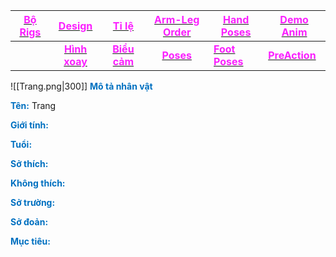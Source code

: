 

| [<span style="color:rgb(251, 31, 255)">**Bộ Rigs**</span>](file:///D:%5CPROJECTS%5CChicken%5C1.Project%20Setup%5C4.Moho%20Rigs%5C2.%20Character%20Rigs%5CTrang%5CTrang.moho) |    [<span style="color:rgb(251, 31, 255)">**Design**</span>](file:///D:%5CPROJECTS%5CChicken%5C1.Project%20Setup%5C2.Character%20Design%5CTrang%5CRW%20file%5CTrang%20Design.rw)     |                        [<span style="color:rgb(251, 31, 255)">**Tỉ lệ**</span>](file:///D:%5CPROJECTS%5CChicken%5C1.Project%20Setup%5C2.Character%20Design%5CProportion.rw)                         |                       [<span style="color:rgb(251, 31, 255)">**Arm-Leg Order**</span>](file:///D:%5CPROJECTS%5CzShared%20Libraryz%5CRig%20Manual%5CRW%5CArm_leg%20Order.rw)                       | [<span style="color:rgb(251, 31, 255)">**Hand Poses**</span>](file:///D:%5CPROJECTS%5CzShared%20Libraryz%5CRig%20Manual%5CRW%5CHand%20Poses.rw) | [<span style="color:rgb(251, 31, 255)">**Demo Anim**</span>](file:///D:%5CPROJECTS%5CChicken%5C1.Project%20Setup%5C2.Character%20Design%5CTrang%5CDemo%20Animation%20Trang%5CDemo%20Animation%20Trang.mp4) |
| -------------------------------------------------------------------------------------------------------------------------------------------------------------------------------------------------- | :--------------------------------------------------------------------------------------------------------------------------------------------------------------------------------------------------------: | :-------------------------------------------------------------------------------------------------------------------------------------------------------------------------------------------------------: | :-----------------------------------------------------------------------------------------------------------------------------------------------------------------------------------------------: | ----------------------------------------------------------------------------------------------------------------------------------------------- | ---------------------------------------------------------------------------------------------------------------------------------------------------------------------------------------------------------------------------------------- |
|                                                                                                                                                                                                    | [<span style="color:rgb(251, 31, 255)">**Hình xoay**</span>](file:///D:%5CPROJECTS%5CChicken%5C1.Project%20Setup%5C2.Character%20Design%5CTrang%5CRW%20file%5CTrang%20TurnAround.rw) | [<span style="color:rgb(251, 31, 255)">**Biểu cảm**</span>](file:///D:%5CPROJECTS%5CChicken%5C1.Project%20Setup%5C2.Character%20Design%5CTrang%5CRW%20file%5CTrang%20Expression.rw) | [<span style="color:rgb(251, 31, 255)">**Poses**</span>](file:///D:%5CPROJECTS%5CChicken%5C1.Project%20Setup%5C2.Character%20Design%5CTrang%5CRW%20file%5CTrang%20Poses.rw) | [<span style="color:rgb(251, 31, 255)">**Foot Poses**</span>](file:///D:%5CPROJECTS%5CzShared%20Libraryz%5CRig%20Manual%5CRW%5CFoot%20Poses.rw) | [<span style="color:rgb(251, 31, 255)">**PreAction**</span>](file:///D:%5CPROJECTS%5CChicken%5C1.Project%20Setup%5C2.Character%20Design%5CTrang%5CPreAction%20Trang%5CPreAction.mp4)                               |

![[Trang.png|300]]
<span style="font-weight:bold; color:rgb(0, 112, 192)">Mô tả nhân vật</span>

<span style="font-weight:bold; color:rgb(0, 112, 192)">Tên:</span> Trang

<span style="font-weight:bold; color:rgb(0, 112, 192)">Giới tính:</span> 

<span style="font-weight:bold; color:rgb(0, 112, 192)">Tuổi:</span> 

<span style="font-weight:bold; color:rgb(0, 112, 192)">Sở thích:</span> 

<span style="font-weight:bold; color:rgb(0, 112, 192)">Không thích:</span> 

<span style="font-weight:bold; color:rgb(0, 112, 192)">Sở trường:</span> 

<span style="font-weight:bold; color:rgb(0, 112, 192)">Sở đoản:</span> 

<span style="font-weight:bold; color:rgb(0, 112, 192)">Mục tiêu:</span> 

